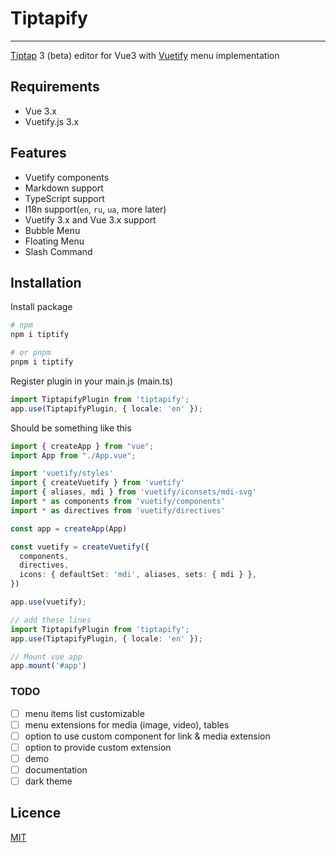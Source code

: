# Tiptapify

---

[Tiptap](https://tiptap.dev) 3 (beta) editor for Vue3 with [Vuetify](https://vuetifyjs.com) menu implementation

## Requirements
- Vue 3.x
- Vuetify.js 3.x

## Features
- Vuetify components
- Markdown support
- TypeScript support
- I18n support(`en`, `ru`, `ua`, more later)
- Vuetify 3.x and Vue 3.x support
- Bubble Menu
- Floating Menu
- Slash Command

## Installation
Install package
```bash
# npm
npm i tiptify

# or pnpm
pnpm i tiptify
```

Register plugin in your main.js (main.ts)
```typescript
import TiptapifyPlugin from 'tiptapify';
app.use(TiptapifyPlugin, { locale: 'en' });
```
Should be something like this

```typescript
import { createApp } from "vue";
import App from "./App.vue";

import 'vuetify/styles'
import { createVuetify } from 'vuetify'
import { aliases, mdi } from 'vuetify/iconsets/mdi-svg'
import * as components from 'vuetify/components'
import * as directives from 'vuetify/directives'

const app = createApp(App)

const vuetify = createVuetify({
  components,
  directives,
  icons: { defaultSet: 'mdi', aliases, sets: { mdi } },
})

app.use(vuetify);

// add these lines
import TiptapifyPlugin from 'tiptapify';
app.use(TiptapifyPlugin, { locale: 'en' });

// Mount vue app
app.mount('#app')
```


### TODO

- [ ] menu items list customizable
- [ ] menu extensions for media (image, video), tables
- [ ] option to use custom component for link & media extension
- [ ] option to provide custom extension
- [ ] demo
- [ ] documentation
- [ ] dark theme

## Licence
[MIT](./LICENSE)